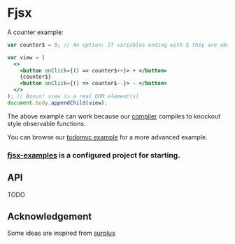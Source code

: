 # Fjsx

A counter example:

```jsx
var counter$ = 0; // An option: If variables ending with $ they are observable.

var view = (
  <>
    <button onClick={() => counter$++}> + </button>
    {counter$}
    <button onClick={() => counter$--}> - </button>
  </>
); // Bonus! view is a real DOM element(s)
document.body.appendChild(view);
```

The above example can work because our [compiler](./packages/babel-plugin-transform-fjsx-syntax) compiles to knockout style observable functions.

You can browse our [todomvc example](./packages/fjsx-examples/examples/todomvc-minimal-2) for a more advanced example.

### [fjsx-examples](./packages/fjsx-examples) is a configured project for starting.

## API

TODO

## Acknowledgement

Some ideas are inspired from [surplus](https://github.com/adamhaile/surplus)
